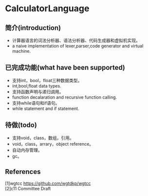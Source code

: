 # CalculatorLanguage
## 简介(introduction)
+ 计算器语言的词法分析器、语法分析器、代码生成器和虚拟机实现。  
+ a naive implementation of lexer,parser,code generator and virtual machine.
## 已完成功能(what have been supported)
+ 支持int，bool，float三种数据类型。  
+ int,bool,float data types.  
+ 支持函数声明与递归调用。  
+ function decalaration and recursive function calling.  
+ 支持while语句和if语句。  
+ while statement and if statement.  
## 待做(todo)
+ 支持void，class，数组，引用。  
+ void，class，arrary，object reference。  
+ 自动内存管理。  
+ gc。  
## References
[1]wgtcc https://github.com/wgtdkp/wgtcc  
[2]c11 Committee Draft  
